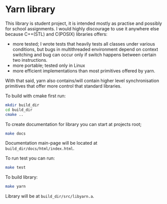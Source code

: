 # Yarn library

This library is student project, it is intended mostly as practise and
possibly for school assignments. I would highly discourage to use it anywhere
else because C++(STL) and C(POSIX) libraries offers:
- more tested; I wrote tests that heavily tests all classes under various conditions,
but bugs in multithreaded environment depend on context switching and
bug can occur only if switch happens between certain two instructions.
- more portable; tested only in Linux
- more efficient implementations than most primitives offered by yarn.

With that said, yarn also contains/will contain higher level
synchronisation primitives that offer more control that standard libraries.

To build with cmake first run:
```bash
mkdir build_dir
cd build_dir
cmake ..
```
To create documentation for library you can start at projects root;
```bash
make docs
```

Documentation main-page will be located at `build_dir/docs/html/index.html`.

To run test you can run:
```bash
make test
```

To build library:
```bash
make yarn
```

Library will be at `build_dir/src/libyarn.a`.
